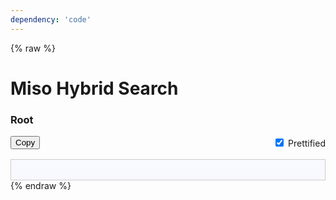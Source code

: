 ```yaml
---
dependency: 'code'
---
```


{% raw %}
<style>
main .container {
  padding: 2rem;
}
.controls {
  display: flex;
  justify-content: space-between;
  align-items: center;
}
.code {
  margin-top: 1rem;
  padding: 1rem;
  white-space: pre;
  overflow-x: auto;
  border: 1px solid #ccc;
  background: #f8f8ff;
}
.form-switch * {
  cursor: pointer !important;
}
</style>
<h1 class="hero-title">Miso Hybrid Search</h1>
<div class="container">
  <h3>Root</h3>
  <div class="controls">
    <button type="button" class="btn btn-outline-secondary" id="copy-btn">Copy</button>
    <div class="form-check form-switch">
      <input class="form-check-input" checked type="checkbox" id="prettified-check">
      <label class="form-check-label" for="prettified-check">Prettified</label>
    </div>
  </div>
  <div class="code"><code id="root"></code></div>
</div>
<script>
const codeElement = document.querySelector('#root');
const prettifiedCheckbox = document.querySelector('#prettified-check');
function renderTemplates() {
  const { prettify, minify } = window.htmlfy;
  let html = window.MisoClient.ui.defaults.hybridSearch.templates.root();
  html = minify(html).trim();
  if (prettifiedCheckbox.checked) {
    html = prettify(html);
  }
  codeElement.textContent = html;
  console.log(html);
}
function copy() {
  const range = document.createRange();
  range.selectNode(codeElement);
  window.getSelection().removeAllRanges();
  window.getSelection().addRange(range);
  document.execCommand('copy');
  window.getSelection().removeAllRanges();
}
document.querySelector('#copy-btn').addEventListener('click', copy);
prettifiedCheckbox.addEventListener('change', renderTemplates);
const misocmd = window.misocmd || (window.misocmd = []);
misocmd.push(renderTemplates);
</script>
{% endraw %}
